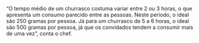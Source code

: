 “O tempo médio de um churrasco costuma variar entre 2 ou 3 horas, o que apresenta um consumo parecido entre as pessoas. Neste período, o ideal são 250 gramas por pessoa. Já para um churrasco de 5 a 6 horas, o ideal são 500 gramas por pessoa, já que os convidados tendem a consumir mais de uma vez”, conta o chef.